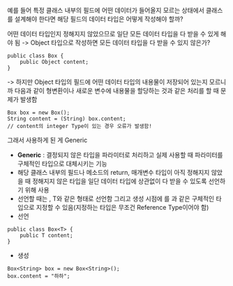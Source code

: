 예를 들어 특정 클래스 내부의 필드에 어떤 데이터가 들어올지 모르는 상태에서 클래스를 설계해야 한다면 해당 필드의 데이터 타입은 어떻게 작성해야 할까?

어떤 데이터 타입인지 정해지지 않았으므로 일단 모든 데이터 타입을 다 받을 수 있게 해야 됨
-> Object 타입으로 작성하면 모든 데이터 타입을 다 받을 수 있지 않은가?
```
public class Box {
	public Object content;
}
```
-> 하지만 Object 타입의 필드에 어떤 데이터 타입의 내용물이 저장되어 있는지 모르니까 다음과 같이 형변환이나 새로운 변수에 내용물을 할당하는 것과 같은 처리를 할 때 문제가 발생함
```
Box box = new Box();
String content = (String) box.content;
// content의 integer Type이 있는 경우 오류가 발생함!
```
그래서 사용하게 된 게 Generic

- **Generic** : 결정되지 않은 타입을 파라미터로 처리하고 실제 사용할 때 파라미터를 구체적인 타입으로 대체시키는 기능
- 해당 클래스 내부의 필드나 메소드의 return, 매개변수 타입이 아직 정해지지 않았을 때 정해지지 않은 타입을 일단 데이터 타입에 상관없이 다 받을 수 있도록 선언하기 위해 사용
- 선언할 때는 <T>, T와 같은 형태로 선언함 그리고 생성 시점에 <T>를 <String>과 같은 구체적인 타입으로 지정할 수 있음(지정하는 타입은 무조건 Reference Type이어야 함)
- 선언
```
public class Box<T> {
	public T content;
}
```
- 생성
```
Box<String> box = new Box<String>();
box.content = "하하";
```